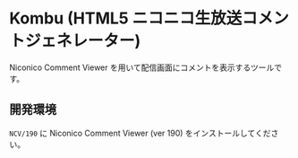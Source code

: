 # Kombu (HTML5 ニコニコ生放送コメントジェネレーター)

Niconico Comment Viewer を用いて配信画面にコメントを表示するツールです。

## 開発環境

`NCV/190` に Niconico Comment Viewer (ver 190) をインストールしてください。